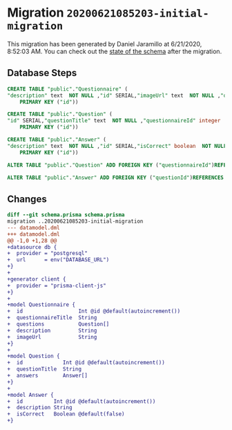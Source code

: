# Migration `20200621085203-initial-migration`

This migration has been generated by Daniel Jaramillo at 6/21/2020, 8:52:03 AM.
You can check out the [state of the schema](./schema.prisma) after the migration.

## Database Steps

```sql
CREATE TABLE "public"."Questionnaire" (
"description" text  NOT NULL ,"id" SERIAL,"imageUrl" text  NOT NULL ,"questionnaireTitle" text  NOT NULL ,
    PRIMARY KEY ("id"))

CREATE TABLE "public"."Question" (
"id" SERIAL,"questionTitle" text  NOT NULL ,"questionnaireId" integer   ,
    PRIMARY KEY ("id"))

CREATE TABLE "public"."Answer" (
"description" text  NOT NULL ,"id" SERIAL,"isCorrect" boolean  NOT NULL DEFAULT false,"questionId" integer   ,
    PRIMARY KEY ("id"))

ALTER TABLE "public"."Question" ADD FOREIGN KEY ("questionnaireId")REFERENCES "public"."Questionnaire"("id") ON DELETE SET NULL  ON UPDATE CASCADE

ALTER TABLE "public"."Answer" ADD FOREIGN KEY ("questionId")REFERENCES "public"."Question"("id") ON DELETE SET NULL  ON UPDATE CASCADE
```

## Changes

```diff
diff --git schema.prisma schema.prisma
migration ..20200621085203-initial-migration
--- datamodel.dml
+++ datamodel.dml
@@ -1,0 +1,28 @@
+datasource db {
+  provider = "postgresql"
+  url      = env("DATABASE_URL")
+}
+
+generator client {
+  provider = "prisma-client-js"
+}
+
+model Questionnaire {
+  id                  Int @id @default(autoincrement())
+  questionnaireTitle  String
+  questions           Question[]
+  description         String
+  imageUrl            String
+}
+
+model Question {
+  id             Int @id @default(autoincrement())
+  questionTitle  String
+  answers        Answer[] 
+}
+
+model Answer {
+  id          Int @id @default(autoincrement())
+  description String
+  isCorrect   Boolean @default(false)
+}
```


